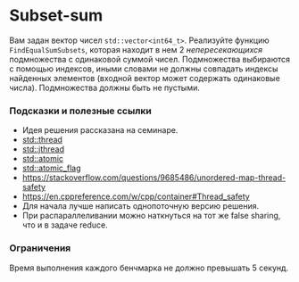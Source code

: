 # Subset-sum

Вам задан вектор чисел `std::vector<int64_t>`. Реализуйте функцию `FindEqualSumSubsets`, которая находит в нем
2 _непересекающихся_ подмножества с одинаковой суммой чисел. Подмножества выбираются с помощью индексов, иными словами
не должны совпадать индексы найденных элементов (входной вектор может содержать одинаковые числа).
Подмножества должны быть не пустыми.

### Подсказки и полезные ссылки
* Идея решения рассказана на семинаре.
* [std::thread](https://en.cppreference.com/w/cpp/thread/thread)
* [std::jthread](https://en.cppreference.com/w/cpp/thread/jthread)
* [std::atomic](https://en.cppreference.com/w/cpp/atomic/atomic)
* [std::atomic_flag](https://en.cppreference.com/w/cpp/atomic/atomic_flag)
* https://stackoverflow.com/questions/9685486/unordered-map-thread-safety
* https://en.cppreference.com/w/cpp/container#Thread_safety
* Для начала лучше написать однопоточную версию решения.
* При распараллеливании можно наткнуться на тот же false sharing, что и в задаче reduce.

### Ограничения
Время выполнения каждого бенчмарка не должно превышать 5 секунд.
